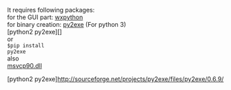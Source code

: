 It requires following packages:<br/>
for the GUI part:
[wxpython][]<br/>
for binary creation:
[py2exe][] (For python 3)<br/>
[python2 py2exe][]<br/>
or<br/>
<code>$pip install py2exe</code><br/>
also<br/>
[msvcp90.dll][]<br/>

[wxpython]: http://www.wxpython.org/download.php
[py2exe]: https://pypi.python.org/pypi/py2exe/0.9.2.0
[msvcp90.dll]: http://www.dll-files.com/dllindex/dll-files.shtml?msvcp90
[python2 py2exe]http://sourceforge.net/projects/py2exe/files/py2exe/0.6.9/
